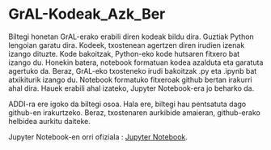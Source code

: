# GrAL-Kodeak_Azk_Ber
Biltegi honetan GrAL-erako erabili diren kodeak bildu dira. Guztiak Python lengoian garatu dira. Kodeek, txostenean agertzen diren irudien izenak izango dituzte. Kode bakoitzak, Python-eko kode hutsaren fitxero bat izango du. Honekin batera, notebook formatuan kodea azalduta eta garatuta agertuko da. Beraz, GrAL-eko txosteneko irudi bakoitzak .py eta .ipynb bat atxikiturik izango du. Notebook formatuko fitxeroak github bertan irakurri ahal dira. Hauek erabili ahal izateko, Jupyter Notebook-era jo beharko da.

ADDI-ra ere igoko da biltegi osoa. Hala ere, biltegi hau pentsatuta dago github-en irakurtzeko. Beraz, txostenaren aurkibide amaieran, github-erako helbidea aurkitu daiteke.

Jupyter Notebook-en orri ofiziala : [Jupyter Notebook](https://jupyter.org/).
